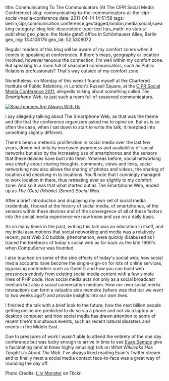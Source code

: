title: Communicating To The Communicators (At The CIPR Social Media Conference)
slug: communicating-to-the-communicators-at-the-cipr-social-media-conference
date: 2011-04-14 14:51:58
tags: berlin,cipr,communication,conference,geotagged,london,media,social,speaking
category: blog
link: 
description: 
type: text
has_math: no
status: published
geo_place: the Nokia gate5 office in Schönhauser Allee, Berlin
geo_lng: 13.4108176
geo_lat: 52.5308072

Regular readers of this blog will be aware of my comfort zones when it comes to speaking at conferences. If there's maps, geography or location involved, however tenuous the connection, I'm well within my comfort zone. But speaking to a room full of seasoned communicators, such as Public Relations professionals? That's way outside of my comfort zone.

Nonetheless, on Monday of this week I found myself at the Chartered Institute of Public Relations, in London's Russell Square, at the [CIPR Social Media Conference 2011](http://www.cipr.co.uk/content/events-awards/conferences/cipr-social-media-conference-2011/cipr-social-media-conference-2011 "http://www.cipr.co.uk/content/events-awards/conferences/cipr-social-media-conference-2011/cipr-social-media-conference-2011"), allegedly talking about something called *The Smartphone Web*, to just such a room full of seasoned communicators.

<!-- TEASER_END -->

[![Smartphones Are Always With Us](http://farm6.static.flickr.com/5019/5405088296_ef042071dc_d.jpg)](http://www.flickr.com/photos/lilymonster/5405088296/ "Smartphones Are Always With Us")

I say allegedly talking about The Smartphone Web, as that was the theme and title that the conference organizers asked me to opine on. But as is so often the case, when I sat down to start to write the talk, it morphed into something slightly different.

There's been a meteoric proliferation in social media over the last few years, driven not only by increased awareness and availability of social networks but also by the increasing use of smartphones and the sensors that these devices have built into them. Whereas before, social networking was chiefly about sharing thoughts, comments, views and links, social networking now also allows the sharing of photos and videos, the sharing of location and checking-in to locations. You'll note that I cunningly managed to work location in there, thus retreating ever so slightly to my comfort zone. And so it was that what started out as The Smartphone Web, ended up as *The (Geo) (Mobile) (Smart) Social Web*.



After a brief introduction and displaying my own set of social media credentials, I looked at the history of social media, of smartphones, of the sensors within these devices and of the convergence of all of these factors into the social media experience we now know and use on a daily basis.

As so many times in the past, writing this talk was an education in itself, and my initial assumptions that social networking and media was a relatively recent, post Web 2.0 bubble, phenomenon, were quickly disabused as I traced the forebears of today's social web as far back as the late 1960's when CompuServe was founded.

I also touched on some of the side effects of today's social web; how social media accounts have become the single-sign-on for lots of online services, bypassing contenders such as OpenID and how you can build web presences entirely from existing social media content with a few simple lines of PHP code. How social media acts not only as a social broadcast medium but also a social conversation medium. How our own social media interactions can form a valuable aide memoire (where was that bar we went to two weeks ago?) and provide insights into our own lives.

I finished the talk with a brief look to the future; how the next billion people getting online are predicted to do so via a phone and not via a laptop or desktop computer and how social media has drawn attention to some of recent time's tumultuous events, such as recent natural disasters and events in the Middle East.

Due to pressures of work I wasn't able to attend the entirety of the one day conference but was lucky enough to arrive in time to see [Euan Semple](http://twitter.com/#!/euan "http://twitter.com/#!/euan") give a fascinating (and at times highly amusing) talk on *What Wikileaks Has Taught Us About The Web*. I've always liked reading Euan's Twitter stream and to finally meet a social media contact face-to-face was a great way of rounding the day off.


Photo Credits: [Lily Monster](http://www.flickr.com/photos/lilymonster/5405088296/ "http://www.flickr.com/photos/lilymonster/5405088296/") on Flickr.



